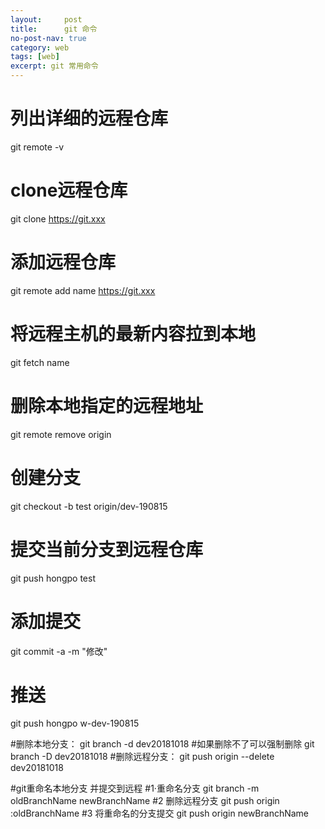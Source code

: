 ```yaml
---
layout:     post
title:      git 命令
no-post-nav: true
category: web
tags: [web]
excerpt: git 常用命令
---
```

# 列出详细的远程仓库
git remote -v 

# clone远程仓库 
git clone https://git.xxx
# 添加远程仓库
git remote add  name https://git.xxx
# 将远程主机的最新内容拉到本地
git fetch name 
# 删除本地指定的远程地址
git remote remove origin 


# 创建分支
git checkout -b test origin/dev-190815
# 提交当前分支到远程仓库
git push hongpo test

# 添加提交
 git commit -a -m "修改"
# 推送
git push hongpo w-dev-190815

#删除本地分支：
 git branch -d dev20181018
#如果删除不了可以强制删除
git branch -D dev20181018
#删除远程分支：
git push origin --delete dev20181018

#git重命名本地分支 并提交到远程
#1·重命名分支
git branch -m oldBranchName newBranchName
#2 删除远程分支
git push origin :oldBranchName
#3 将重命名的分支提交
git push origin newBranchName
